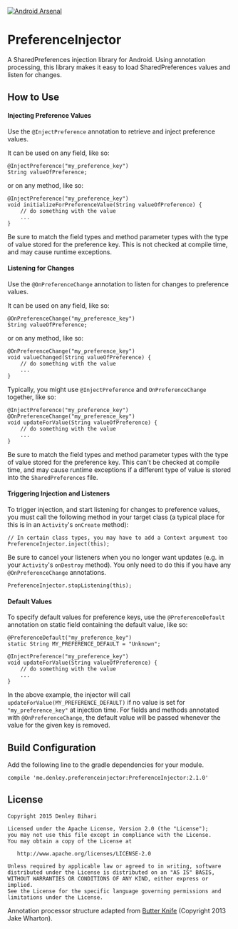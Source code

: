 [![Android Arsenal](https://img.shields.io/badge/Android%20Arsenal-PreferenceInjector-brightgreen.svg?style=flat)](https://android-arsenal.com/details/1/1569)

# PreferenceInjector
A SharedPreferences injection library for Android. Using annotation processing, this library makes it easy to load SharedPreferences values and listen for changes.


How to Use
-------

#### Injecting Preference Values
Use the `@InjectPreference` annotation to retrieve and inject preference values.

It can be used on any field, like so:
```
@InjectPreference("my_preference_key")
String valueOfPreference;
```

or on any method, like so:
```
@InjectPreference("my_preference_key")
void initializeForPreferenceValue(String valueOfPreference) {
    // do something with the value
    ...
}
```

Be sure to match the field types and method parameter types with the type of value stored for the preference key. This is not checked at compile time, and may cause runtime exceptions.

#### Listening for Changes
Use the `@OnPreferenceChange` annotation to listen for changes to preference values.

It can be used on any field, like so:
```
@OnPreferenceChange("my_preference_key")
String valueOfPreference;
```

or on any method, like so:
```
@OnPreferenceChange("my_preference_key")
void valueChanged(String valueOfPreference) {
    // do something with the value
    ...
}
```

Typically, you might use `@InjectPreference` and `OnPreferenceChange` together, like so:
```
@InjectPreference("my_preference_key")
@OnPreferenceChange("my_preference_key")
void updateForValue(String valueOfPreference) {
    // do something with the value
    ...
}
```


Be sure to match the field types and method parameter types with the type of value stored for the preference key. This can't be checked at compile time, and may cause runtime exceptions if a different type of value is stored into the `SharedPreferences` file.

#### Triggering Injection and Listeners
To trigger injection, and start listening for changes to preference values, you must call the following method in your target class (a typical place for this is in an `Activity`'s `onCreate` method):
```
// In certain class types, you may have to add a Context argument too
PreferenceInjector.inject(this);
```

Be sure to cancel your listeners when you no longer want updates (e.g. in your `Activity`'s `onDestroy` method). You only need to do this if you have any `@OnPreferenceChange` annotations.
```
PreferenceInjector.stopListening(this);
```

#### Default Values
To specify default values for preference keys, use the `@PreferenceDefault` annotation on static field containing the default value, like so:
```
@PreferenceDefault("my_preference_key")
static String MY_PREFERENCE_DEFAULT = "Unknown";

@InjectPreference("my_preference_key")
void updateForValue(String valueOfPreference) {
    // do something with the value
    ...
}
```

In the above example, the injector will call `updateForValue(MY_PREFERENCE_DEFAULT)` if no value is set for `"my_preference_key"` at injection time. For fields and methods annotated with `@OnPreferenceChange`, the default value will be passed whenever the value for the given key is removed.

Build Configuration
--------

Add the following line to the gradle dependencies for your module.
```
compile 'me.denley.preferenceinjector:PreferenceInjector:2.1.0'
```

License
-------

    Copyright 2015 Denley Bihari

    Licensed under the Apache License, Version 2.0 (the "License");
    you may not use this file except in compliance with the License.
    You may obtain a copy of the License at

       http://www.apache.org/licenses/LICENSE-2.0

    Unless required by applicable law or agreed to in writing, software
    distributed under the License is distributed on an "AS IS" BASIS,
    WITHOUT WARRANTIES OR CONDITIONS OF ANY KIND, either express or implied.
    See the License for the specific language governing permissions and
    limitations under the License.

Annotation processor structure adapted from [Butter Knife](https://github.com/JakeWharton/butterknife) (Copyright 2013 Jake Wharton).